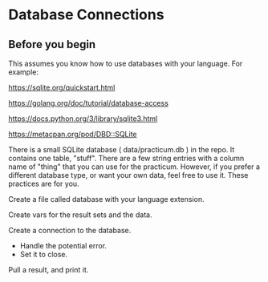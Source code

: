 # Database Connections

## Before you begin

This assumes you know how to use databases with your language. For example:

  https://sqlite.org/quickstart.html

  https://golang.org/doc/tutorial/database-access

  https://docs.python.org/3/library/sqlite3.html

  https://metacpan.org/pod/DBD::SQLite

There is a small SQLite database ( data/practicum.db ) in the repo. It contains one table, "stuff".
There are a few string entries with a column name of "thing" that you can use for the practicum. 
However, if you prefer a different database type, or want your own data, feel free to use it. These practices are for you.


Create a file called database with your language extension.

Create vars for the result sets and the data.

Create a connection to the database.
- Handle the potential error.
- Set it to close.

Pull a result, and print it.

